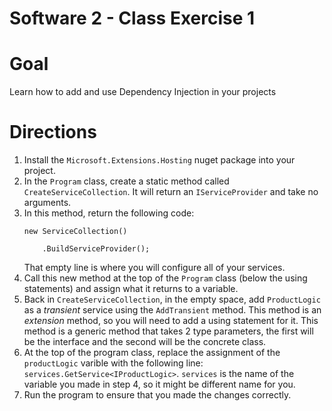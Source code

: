# Software 2 - Class Exercise 1
# Goal
Learn how to add and use Dependency Injection in your projects

# Directions
1. Install the `Microsoft.Extensions.Hosting` nuget package into your project.
1. In the `Program` class, create a static method called `CreateServiceCollection`.  It will return an `IServiceProvider` and take no arguments.
1. In this method, return the following code:
    ```
    new ServiceCollection()
        
        .BuildServiceProvider();
    ```
    That empty line is where you will configure all of your services.
1.  Call this new method at the top of the `Program` class (below the using statements) and assign what it returns to a variable.
1. Back in `CreateServiceCollection`, in the empty space, add `ProductLogic` as a _transient_ service using the `AddTransient` method.  This method is an _extension_ method, so you will need to add a using statement for it.  This method is a generic method that takes 2 type parameters, the first will be the interface and the second will be the concrete class. 
1. At the top of the program class, replace the assignment of the `productLogic` varible with the following line: `services.GetService<IProductLogic>`.  `services` is the name of the variable you made in step 4, so it might be different name for you.
1. Run the program to ensure that you made the changes correctly.
